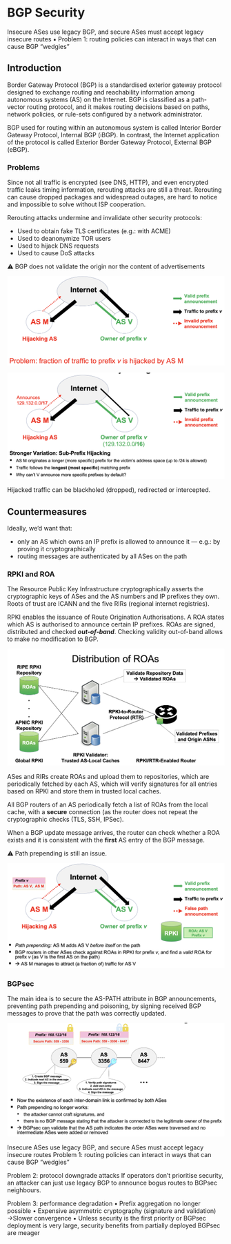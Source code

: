 # BGP Security

Insecure ASes use legacy BGP, and secure ASes must accept legacy insecure routes
▪ Problem 1: routing policies can interact in ways that can cause BGP “wedgies”

## Introduction

Border Gateway Protocol (BGP) is a standardised exterior gateway protocol designed to exchange routing and reachability information among autonomous systems (AS) on the Internet. BGP is classified as a path-vector routing protocol, and it makes routing decisions based on paths, network policies, or rule-sets configured by a network administrator.

BGP used for routing within an autonomous system is called Interior Border Gateway Protocol, Internal BGP (iBGP). In contrast, the Internet application of the protocol is called Exterior Border Gateway Protocol, External BGP (eBGP).

### Problems

Since not all traffic is encrypted (see DNS, HTTP), and even encrypted traffic leaks timing information, rerouting attacks are still a threat. Rerouting can cause dropped packages and widespread outages, are hard to notice and impossible to solve without ISP cooperation. 

Rerouting attacks undermine and invalidate other security protocols:

- Used to obtain fake TLS certificates (e.g.: with ACME)
- Used to deanonymize TOR users
- Used to hijack DNS requests
- Used to cause DoS attacks

<aside>
⚠️ BGP does not validate the origin nor the content of advertisements

</aside>

![Screenshot 2023-01-10 at 12.17.52.png](/assets/images/BGP/Screenshot_2023-01-10_at_12.17.52.png)

![Screenshot 2023-01-10 at 12.21.27.png](/assets/images/BGP/Screenshot_2023-01-10_at_12.21.27.png)

Hijacked traffic can be blackholed (dropped), redirected or intercepted.

## Countermeasures

Ideally, we’d want that:

- only an AS which owns an IP prefix is allowed to announce it — e.g.: by proving it cryptographically
- routing messages are authenticated by all ASes on the path

### RPKI and ROA

The Resource Public Key Infrastructure cryptographically asserts the cryptographic keys of ASes and the AS numbers and IP prefixes they own. Roots of trust are ICANN and the five RIRs (regional internet registries).

RPKI enables the issuance of Route Origination Authorisations. A ROA states which AS is authorised to announce certain IP prefixes. ROAs are signed, distributed and checked ***********out-of-band***********. Checking validity out-of-band allows to make no modification to BGP.

![Screenshot 2023-01-10 at 18.06.10.png](/assets/images/BGP/Screenshot_2023-01-10_at_18.06.10.png)

ASes and RIRs create ROAs and upload them to repositories, which are periodically fetched by each AS, which will verify signatures for all entries based on RPKI and store them in trusted local caches.

All BGP routers of an AS periodically fetch a list of ROAs from the local cache, with a ******************secure****************** connection (as the router does not repeat the cryptographic checks (TLS, SSH, IPSec). 

When a BGP update message arrives, the router can check whether a ROA exists and it is consistent with the **first** AS entry of the BGP message.

<aside>
⚠️ Path prepending is still an issue.

![Screenshot 2023-01-10 at 19.11.38.png](/assets/images/BGP/Screenshot_2023-01-10_at_19.11.38.png)

</aside>

### BGPsec

The main idea is to secure the AS-PATH attribute in BGP announcements, preventing path prepending and poisoning, by signing received BGP messages to prove that the path was correctly updated. 

![Screenshot 2023-01-10 at 19.25.56.png](/assets/images/BGP/Screenshot_2023-01-10_at_19.25.56.png)

Insecure ASes use legacy BGP, and secure ASes must accept legacy insecure routes
Problem 1: routing policies can interact in ways that can cause BGP “wedgies”

Problem 2: protocol downgrade attacks
If operators don’t prioritise security, an attacker can just use legacy BGP to announce bogus routes to BGPsec neighbours.

Problem 3: performance degradation
• Prefix aggregation no longer possible
• Expensive asymmetric cryptography (signature and validation) →Slower convergence
▪ Unless security is the first priority or BGPsec deployment is very large, security benefits from partially deployed BGPsec are meager